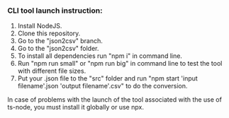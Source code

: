 ### CLI tool launch instruction:

1. Install NodeJS.
2. Clone this repository.
3. Go to the "json2csv" branch.
4. Go to the "json2csv" folder.
5. To install all dependencies run "npm i" in command line.
6. Run "npm run small" or "npm run big" in command line to test the tool with different file sizes.
7. Put your .json file to the "src" folder and run "npm start 'input filename'.json 'output filename'.csv" to do the conversion.

In case of problems with the launch of the tool associated with the use of ts-node, you must install it globally or use npx.